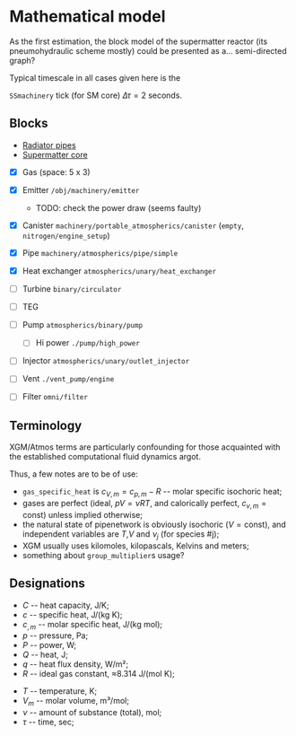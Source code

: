 # Mathematical model

As the first estimation, the block model of the supermatter reactor (its pneumohydraulic scheme mostly) could be presented as a... semi-directed graph?

Typical timescale in all cases given here is the 
<!-- atmospheric module tick of `SSprocessing` (which works on pipe networks) $\Delta \tau = 1$ second. -->
`SSmachinery` tick (for SM core) $\Delta\tau = 2$ seconds.

## Blocks

- [Radiator pipes](./blocks/radiator_pipes.md)
- [Supermatter core](./blocks/supermatter.md)
- [x] Gas  (space: 5 x 3)
- [x] Emitter   `/obj/machinery/emitter`
    - TODO: check the power draw (seems faulty)
- [x] Canister     `machinery/portable_atmospherics/canister` (`empty`, `nitrogen/engine_setup`)
- [x] Pipe `machinery/atmospherics/pipe/simple      `
- [x] Heat exchanger `atmospherics/unary/heat_exchanger`
- [ ] Turbine                     `binary/circulator`
- [ ] TEG      
- [ ] Pump           `atmospherics/binary/pump`
    - [ ] Hi power                     `./pump/high_power`
- [ ] Injector       `atmospherics/unary/outlet_injector`
- [ ] Vent                             `./vent_pump/engine`
- [ ] Filter                      `omni/filter`


## Terminology
XGM/Atmos terms are particularly confounding for those acquainted with the established computational fluid dynamics argot.

Thus, a few notes are to be of use:
- `gas_specific_heat` is $c_{V,m}=c_{p,m}-R$ -- molar specific isochoric heat;
- gases are perfect (ideal, $pV=\nu RT$, and calorically perfect, $c_{v,m}=\mathrm{const}$) unless implied otherwise;
- the natural state of pipenetwork is obviously isochoric ($V=\mathrm{const}$), and independent variables are $T$,$V$ and $\nu_j$ (for species #j);
- XGM usually uses kilomoles, kilopascals, Kelvins and meters;
- something about `group_multiplier`s usage?

## Designations
- $C$ -- heat capacity, J/K;
- $c$ -- specific heat, J/(kg K);
- $c_{,m}$ -- molar specific heat, J/(kg mol);
- $p$ -- pressure, Pa;
- $P$ -- power, W;
- $Q$ -- heat, J;
- $q$ -- heat flux density, W/m²;
- $R$ -- ideal gas constant, ≈8.314 J/(mol K);
<!-- - $S$ -- entropy, -->
- $T$ -- temperature, K;
- $V_m$ -- molar volume, m³/mol;
- $\nu$ -- amount of substance (total), mol;
- $\tau$ -- time, sec;